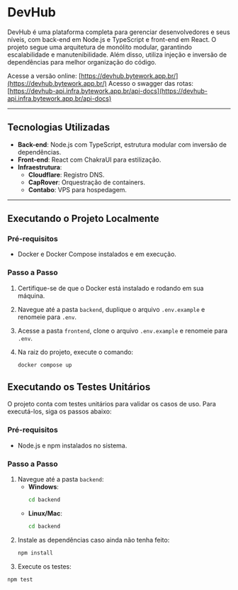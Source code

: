 # DevHub

DevHub é uma plataforma completa para gerenciar desenvolvedores e seus níveis, com back-end em Node.js e TypeScript e front-end em React. O projeto segue uma arquitetura de monólito modular, garantindo escalabilidade e manutenibilidade. Além disso, utiliza injeção e inversão de dependências para melhor organização do código.

Acesse a versão online: [https://devhub.bytework.app.br/](https://devhub.bytework.app.br/)
Acesso o swagger das rotas: [https://devhub-api.infra.bytework.app.br/api-docs](https://devhub-api.infra.bytework.app.br/api-docs)

---

## Tecnologias Utilizadas

- **Back-end**: Node.js com TypeScript, estrutura modular com inversão de dependências.
- **Front-end**: React com ChakraUI para estilização.
- **Infraestrutura**:
  - **Cloudflare**: Registro DNS.
  - **CapRover**: Orquestração de containers.
  - **Contabo**: VPS para hospedagem.

---

## Executando o Projeto Localmente

### Pré-requisitos

- Docker e Docker Compose instalados e em execução.

### Passo a Passo

1. Certifique-se de que o Docker está instalado e rodando em sua máquina.
2. Navegue até a pasta `backend`, duplique o arquivo `.env.example` e renomeie para `.env`.
3. Acesse a pasta `frontend`, clone o arquivo `.env.example` e renomeie para `.env`.
4. Na raiz do projeto, execute o comando:

   ```bash
   docker compose up

## Executando os Testes Unitários

O projeto conta com testes unitários para validar os casos de uso. Para executá-los, siga os passos abaixo:

### Pré-requisitos

- Node.js e npm instalados no sistema.

### Passo a Passo

1. Navegue até a pasta `backend`:
   - **Windows**:
     ```bash
     cd backend
     ```
   - **Linux/Mac**:
     ```bash
     cd backend
     ```
2. Instale as dependências caso ainda não tenha feito:
   ```bash
   npm install

3. Execute os testes:
  ```bash
  npm test

